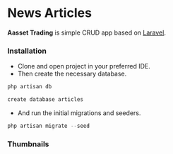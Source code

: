 # News Articles

**Aasset Trading** is simple CRUD app based on [Laravel](https://laravel.com/).

### Installation

- Clone and open project in your preferred IDE.
- Then create the necessary database.

```php
php artisan db
```

```php
create database articles
```

- And run the initial migrations and seeders.

```php
php artisan migrate --seed
```

### Thumbnails
